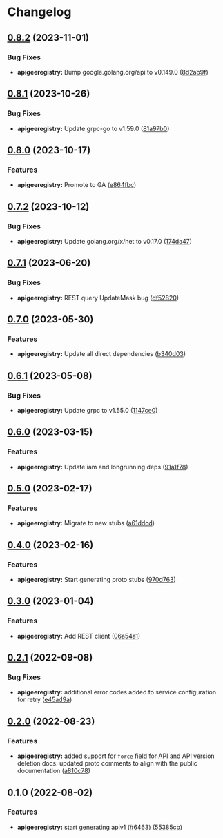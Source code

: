# Changelog

## [0.8.2](https://github.com/googleapis/google-cloud-go/compare/apigeeregistry/v0.8.1...apigeeregistry/v0.8.2) (2023-11-01)


### Bug Fixes

* **apigeeregistry:** Bump google.golang.org/api to v0.149.0 ([8d2ab9f](https://github.com/googleapis/google-cloud-go/commit/8d2ab9f320a86c1c0fab90513fc05861561d0880))

## [0.8.1](https://github.com/googleapis/google-cloud-go/compare/apigeeregistry/v0.8.0...apigeeregistry/v0.8.1) (2023-10-26)


### Bug Fixes

* **apigeeregistry:** Update grpc-go to v1.59.0 ([81a97b0](https://github.com/googleapis/google-cloud-go/commit/81a97b06cb28b25432e4ece595c55a9857e960b7))

## [0.8.0](https://github.com/googleapis/google-cloud-go/compare/apigeeregistry/v0.7.2...apigeeregistry/v0.8.0) (2023-10-17)


### Features

* **apigeeregistry:** Promote to GA ([e864fbc](https://github.com/googleapis/google-cloud-go/commit/e864fbcbc4f0a49dfdb04850b07451074c57edc8))

## [0.7.2](https://github.com/googleapis/google-cloud-go/compare/apigeeregistry/v0.7.1...apigeeregistry/v0.7.2) (2023-10-12)


### Bug Fixes

* **apigeeregistry:** Update golang.org/x/net to v0.17.0 ([174da47](https://github.com/googleapis/google-cloud-go/commit/174da47254fefb12921bbfc65b7829a453af6f5d))

## [0.7.1](https://github.com/googleapis/google-cloud-go/compare/apigeeregistry-v0.7.0...apigeeregistry/v0.7.1) (2023-06-20)


### Bug Fixes

* **apigeeregistry:** REST query UpdateMask bug ([df52820](https://github.com/googleapis/google-cloud-go/commit/df52820b0e7721954809a8aa8700b93c5662dc9b))

## [0.7.0](https://github.com/googleapis/google-cloud-go/compare/apigeeregistry/v0.6.1...apigeeregistry/v0.7.0) (2023-05-30)


### Features

* **apigeeregistry:** Update all direct dependencies ([b340d03](https://github.com/googleapis/google-cloud-go/commit/b340d030f2b52a4ce48846ce63984b28583abde6))

## [0.6.1](https://github.com/googleapis/google-cloud-go/compare/apigeeregistry/v0.6.0...apigeeregistry/v0.6.1) (2023-05-08)


### Bug Fixes

* **apigeeregistry:** Update grpc to v1.55.0 ([1147ce0](https://github.com/googleapis/google-cloud-go/commit/1147ce02a990276ca4f8ab7a1ab65c14da4450ef))

## [0.6.0](https://github.com/googleapis/google-cloud-go/compare/apigeeregistry/v0.5.0...apigeeregistry/v0.6.0) (2023-03-15)


### Features

* **apigeeregistry:** Update iam and longrunning deps ([91a1f78](https://github.com/googleapis/google-cloud-go/commit/91a1f784a109da70f63b96414bba8a9b4254cddd))

## [0.5.0](https://github.com/googleapis/google-cloud-go/compare/apigeeregistry/v0.4.0...apigeeregistry/v0.5.0) (2023-02-17)


### Features

* **apigeeregistry:** Migrate to new stubs ([a61ddcd](https://github.com/googleapis/google-cloud-go/commit/a61ddcd3041c7af4a15109dc4431f9b327c497fb))

## [0.4.0](https://github.com/googleapis/google-cloud-go/compare/apigeeregistry/v0.3.0...apigeeregistry/v0.4.0) (2023-02-16)


### Features

* **apigeeregistry:** Start generating proto stubs ([970d763](https://github.com/googleapis/google-cloud-go/commit/970d763531b54b2bc75d7ff26a20b6e05150cab8))

## [0.3.0](https://github.com/googleapis/google-cloud-go/compare/apigeeregistry/v0.2.1...apigeeregistry/v0.3.0) (2023-01-04)


### Features

* **apigeeregistry:** Add REST client ([06a54a1](https://github.com/googleapis/google-cloud-go/commit/06a54a16a5866cce966547c51e203b9e09a25bc0))

## [0.2.1](https://github.com/googleapis/google-cloud-go/compare/apigeeregistry/v0.2.0...apigeeregistry/v0.2.1) (2022-09-08)


### Bug Fixes

* **apigeeregistry:** additional error codes added to service configuration for retry ([e45ad9a](https://github.com/googleapis/google-cloud-go/commit/e45ad9af568c59151decc0dacedf137653b576dd))

## [0.2.0](https://github.com/googleapis/google-cloud-go/compare/apigeeregistry/v0.1.0...apigeeregistry/v0.2.0) (2022-08-23)


### Features

* **apigeeregistry:** added support for `force` field for API and API version deletion docs: updated proto comments to align with the public documentation ([a810c78](https://github.com/googleapis/google-cloud-go/commit/a810c7819a1671573aa3a3051c8830e5904f488e))

## 0.1.0 (2022-08-02)


### Features

* **apigeeregistry:** start generating apiv1 ([#6463](https://github.com/googleapis/google-cloud-go/issues/6463)) ([55385cb](https://github.com/googleapis/google-cloud-go/commit/55385cbd1a324745b2f2f7b72b2fa33cb34c9cb5))
